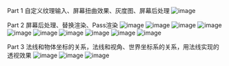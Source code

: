 Part 1
自定义纹理输入、屏幕扭曲效果、灰度图、屏幕后处理
![image](https://github.com/1091515459/shaderlabLaboratory/blob/master/part1.png)

Part 2
屏幕后处理、替换渲染、Pass渲染
![image](https://github.com/1091515459/shaderlabLaboratory/blob/master/part2depth.png)
![image](https://github.com/1091515459/shaderlabLaboratory/blob/master/part2depth1.png)
![image](https://github.com/1091515459/shaderlabLaboratory/blob/master/part2depth2.png)
![image](https://github.com/1091515459/shaderlabLaboratory/blob/master/part2depth3.png)
![image](https://github.com/1091515459/shaderlabLaboratory/blob/master/part2多pass渲染.gif)
![image](https://github.com/1091515459/shaderlabLaboratory/blob/master/part2后处理颜色反向渲染.gif)
![image](https://github.com/1091515459/shaderlabLaboratory/blob/master/part2test1.png)
![image](https://github.com/1091515459/shaderlabLaboratory/blob/master/part2test2.png)
![image](https://github.com/1091515459/shaderlabLaboratory/blob/master/part2test4.gif)
![image](https://github.com/1091515459/shaderlabLaboratory/blob/master/part2test4_1.gif)

Part 3
法线和物体坐标的关系，法线和视角、世界坐标系的关系，用法线实现的透视效果
![image](https://github.com/1091515459/shaderlabLaboratory/blob/master/part3normal1.png)
![image](https://github.com/1091515459/shaderlabLaboratory/blob/master/part3normal2.gif)
![image](https://github.com/1091515459/shaderlabLaboratory/blob/master/part3normal3.png)